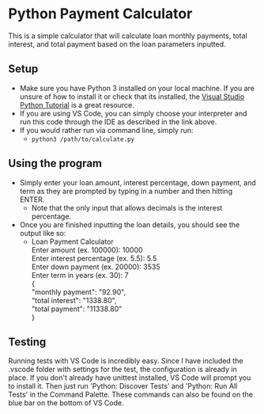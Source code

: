 # Python Payment Calculator

This is a simple calculator that will calculate loan monthly payments, total interest, and total payment based on the loan parameters inputted.

## Setup

- Make sure you have Python 3 installed on your local machine. If you are unsure of how to install it or check that its installed, the [Visual Studio Python Tutorial](https://code.visualstudio.com/docs/python/python-tutorial#_prerequisites) is a great resource.
- If you are using VS Code, you can simply choose your interpreter and run this code through the IDE as described in the link above.
- If you would rather run via command line, simply run:
  - `python3 /path/to/calculate.py`

## Using the program

- Simply enter your loan amount, interest percentage, down payment, and term as they are prompted by typing in a number and then hitting ENTER.
    - Note that the only input that allows decimals is the interest percentage.
- Once you are finished inputting the loan details, you should see the output like so:
  - Loan Payment Calculator  
    Enter amount (ex. 100000): 10000  
    Enter interest percentage (ex. 5.5): 5.5  
    Enter down payment (ex. 20000): 3535  
    Enter term in years (ex. 30): 7  
    {  
    "monthly payment": "92.90",  
    "total interest": "1338.80",  
    "total payment": "11338.80"  
    }

## Testing

Running tests with VS Code is incredibly easy. Since I have included the .vscode folder with settings for the test, the configuration is already in place. If you don't already have unittest installed, VS Code will prompt you to install it. Then just run 'Python: Discover Tests' and 'Python: Run All Tests' in the Command Palette. These commands can also be found on the blue bar on the bottom of VS Code.